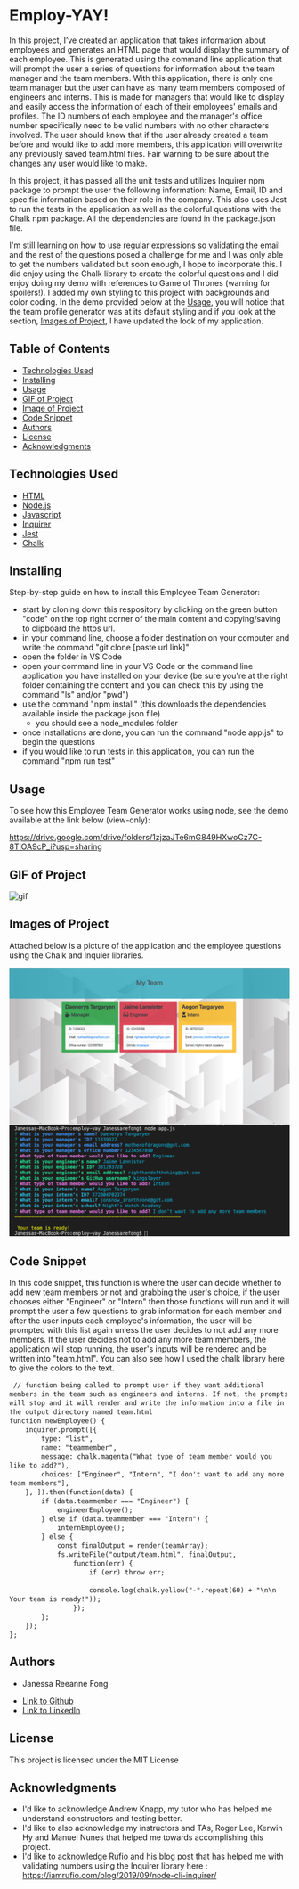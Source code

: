 # Employ-YAY! 

In this project, I’ve created an application that takes information about employees and generates an HTML page that would display the summary of each employee. This is generated using the command line application that will prompt the user a series of questions for information about the team manager and the team members. With this application, there is only one team manager but the user can have as many team members composed of engineers and interns. This is made for managers that would like to display and easily access the information of each of their employees' emails and profiles. The ID numbers of each employee and the manager's office number specifically need to be valid numbers with no other characters involved. The user should know that if the user already created a team before and would like to add more members, this application will overwrite any previously saved team.html files. Fair warning to be sure about the changes any user would like to make.

In this project, it has passed all the unit tests and utilizes Inquirer npm package to prompt the user the following information: Name, Email, ID and specific information based on their role in the company. This also uses Jest to run the tests in the application as well as the colorful questions with the Chalk npm package. All the dependencies are found in the package.json file.

I'm still learning on how to use regular expressions so validating the email and the rest of the questions posed a challenge for me and I was only able to get the numbers validated but soon enough, I hope to incorporate this. I did enjoy using the Chalk library to create the colorful questions and I did enjoy doing my demo with references to Game of Thrones (warning for spoilers!). I added my own styling to this project with backgrounds and color coding. In the demo provided below at the [Usage](#usage), you will notice that the team profile generator was at its default styling and if you look at the section, [Images of Project](#images-of-project), I have updated the look of my application.


## Table of Contents

* [Technologies Used](#technologies-used)
* [Installing](#installing)
* [Usage](#usage)
* [GIF of Project](#gif-of-project)
* [Image of Project](#image-of-project)
* [Code Snippet](#code-snippet)
* [Authors](#authors)
* [License](#license)
* [Acknowledgments](#acknowledgments)

## Technologies Used

* [HTML](https://developer.mozilla.org/en-US/docs/Web/HTML)
* [Node.js](https://nodejs.org/en/)
* [Javascript](https://developer.mozilla.org/en-US/docs/Web/JavaScript)
* [Inquirer](https://www.npmjs.com/package/inquirer)
* [Jest](https://www.npmjs.com/package/jest)
* [Chalk](https://www.npmjs.com/package/chalk)

## Installing
  
  Step-by-step guide on how to install this Employee Team Generator:
  - start by cloning down this respository by clicking on the green button "code" on the top right corner of the main content and copying/saving to clipboard the https url.
  - in your command line, choose a folder destination on your computer and write the command "git clone [paste url link]" 
  - open the folder in VS Code
  - open your command line in your VS Code or the command line application you have installed on your device (be sure you're at the right folder containing the content and you can check this by using the command "ls" and/or "pwd")
  - use the command "npm install" (this downloads the dependencies available inside the package.json file)
    - you should see a node_modules folder
  - once installations are done, you can run the command "node app.js" to begin the questions
  - if you would like to run tests in this application, you can run the command "npm run test"

  ## Usage

  To see how this Employee Team Generator works using node, see the demo available at the link below (view-only):
  
  https://drive.google.com/drive/folders/1zjzaJTe6mG849HXwoCz7C-8TlOA9cP_i?usp=sharing

## GIF of Project

![gif](assets/employay.gif)

## Images of Project

Attached below is a picture of the application and the employee questions using the Chalk and Inquier libraries.

![pic](assets/teamgeneratorNEW.png)
![pic](assets/emloyeequestions.png)

## Code Snippet

  In this code snippet, this function is where the user can decide whether to add new team members or not and grabbing the user's choice, if the user chooses either "Engineer" or "Intern" then those functions will run and it will prompt the user a few questions to grab information for each member and after the user inputs each employee's information, the user will be prompted with this list again unless the user decides to not add any more members. If the user decides not to add any more team members, the application will stop running, the user's inputs will be rendered and be written into "team.html". You can also see how I used the chalk library here to give the colors to the text.

```
 // function being called to prompt user if they want additional members in the team such as engineers and interns. If not, the prompts will stop and it will render and write the information into a file in the output directory named team.html
function newEmployee() {
    inquirer.prompt([{
        type: "list",
        name: "teammember",
        message: chalk.magenta("What type of team member would you like to add?"),
        choices: ["Engineer", "Intern", "I don't want to add any more team members"],
    }, ]).then(function(data) {
        if (data.teammember === "Engineer") {
            engineerEmployee();
        } else if (data.teammember === "Intern") {
            internEmployee();
        } else {
            const finalOutput = render(teamArray);
            fs.writeFile("output/team.html", finalOutput,
                function(err) {
                    if (err) throw err;

                    console.log(chalk.yellow("-".repeat(60) + "\n\n Your team is ready!"));
                });
        };
    });
};
```

## Authors

* Janessa Reeanne Fong

- [Link to Github](https://github.com/janessaref)
- [Link to LinkedIn](https://www.linkedin.com/in/janessafong)

## License

This project is licensed under the MIT License 

## Acknowledgments

* I'd like to acknowledge Andrew Knapp, my tutor who has helped me understand constructors and testing better.
* I'd like to also acknowledge my instructors and TAs, Roger Lee, Kerwin Hy and Manuel Nunes that helped me towards accomplishing this project.
* I'd like to acknowledge Rufio and his blog post that has helped me with validating numbers using the Inquirer library here : https://iamrufio.com/blog/2019/09/node-cli-inquirer/


